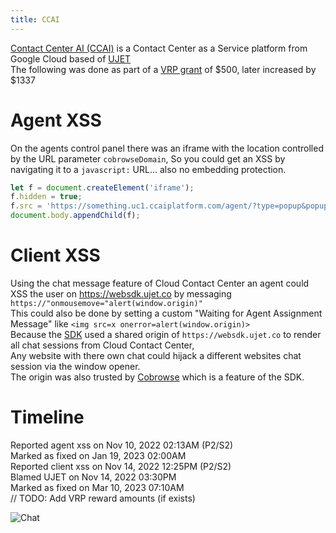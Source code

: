 ```yaml
---
title: CCAI
---
```


[Contact Center AI (CCAI)](https://cloud.google.com/solutions/contact-center-ai-platform) is a Contact Center as a Service platform from Google Cloud based of [UJET](https://ujet.cx/)   
The following was done as part of a [VRP grant](https://www.google.com/about/appsecurity/research-grants/) of $500, later increased by $1337

# Agent XSS
On the agents control panel there was an iframe with the location controlled by the URL parameter ```cobrowseDomain```,
So you could get an XSS by navigating it to a ```javascript:``` URL... also no embedding protection.
```js
let f = document.createElement('iframe');
f.hidden = true;
f.src = 'https://something.uc1.ccaiplatform.com/agent/?type=popup&popup=cobrowse&cobrowseDomain=javascript:alert(window.origin);%2F%2F';
document.body.appendChild(f);
```

# Client XSS
Using the chat message feature of Cloud Contact Center an agent could XSS the user on https://websdk.ujet.co by messaging ```https://"onmousemove="alert(window.origin)"```  
This could also be done by setting a custom "Waiting for Agent Assignment Message" like ```<img src=x onerror=alert(window.origin)>```  
Because the [SDK](https://cloud.google.com/contact-center/ccai-platform/docs/Guide/publication--en?hl=en) used a shared origin of ```https://websdk.ujet.co``` to render all chat sessions from Cloud Contact Center,  
Any website with there own chat could hijack a different websites chat session via the window opener.  
The origin was also trusted by [Cobrowse](https://cobrowse.io/) which is a feature of the SDK.

# Timeline
Reported agent xss on Nov 10, 2022 02:13AM (P2/S2)  
Marked as fixed on Jan 19, 2023 02:00AM  
Reported client xss on Nov 14, 2022 12:25PM (P2/S2)  
Blamed UJET on Nov 14, 2022 03:30PM  
Marked as fixed on Mar 10, 2023 07:10AM  
// TODO: Add VRP reward amounts (if exists)

![Chat](https://ndevtk.github.io/writeups/chat.png)
